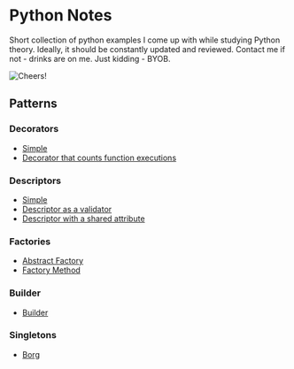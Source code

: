# Python Notes

Short collection of python examples I come up with while studying Python theory. Ideally, it should be constantly 
 updated and reviewed. Contact me if not - drinks are on me. Just kidding - BYOB.

![Cheers!](https://media.giphy.com/media/Zw3oBUuOlDJ3W/giphy.gif)

## Patterns

### Decorators

* [Simple](decorators/decorator.py)
* [Decorator that counts function executions](decorators/decorator_exec_counter.py)

### Descriptors

* [Simple](descriptors/descriptor.py)
* [Descriptor as a validator](descriptors/descriptor_as_validator.py)
* [Descriptor with a shared attribute](descriptors/descriptor_with_shared_attr.py)

### Factories

* [Abstract Factory](factories/abstract_factory.py)
* [Factory Method](factories/factory_method.py)

### Builder

* [Builder](builder/builder.py)

### Singletons

* [Borg](singletons/borg.py)